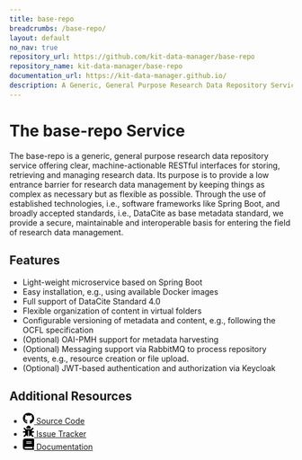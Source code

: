 ```yaml
---
title: base-repo
breadcrumbs: /base-repo/
layout: default
no_nav: true
repository_url: https://github.com/kit-data-manager/base-repo
repository_name: kit-data-manager/base-repo
documentation_url: https://kit-data-manager.github.io/
description: A Generic, General Purpose Research Data Repository Service.
---
```


# The base-repo Service

The base-repo is a generic, general purpose research data repository service offering clear, machine-actionable RESTful interfaces for storing, retrieving and managing research data. Its purpose is to provide a low entrance barrier for research data management by keeping things as complex as necessary but as flexible as possible. Through the use of established technologies, i.e., software frameworks like Spring Boot, and broadly accepted standards, i.e., DataCite as base metadata standard, we provide a secure, maintainable and interoperable basis for entering the field of research data management.

## Features

* Light-weight microservice based on Spring Boot
* Easy installation, e.g., using available Docker images
* Full support of DataCite Standard 4.0
* Flexible organization of content in virtual folders
* Configurable versioning of metadata and content, e.g., following the OCFL specification
* (Optional) OAI-PMH support for metadata harvesting
* (Optional) Messaging support via RabbitMQ to process repository events, e.g., resource creation or file upload.
* (Optional) JWT-based authentication and authorization via Keycloak

## Additional Resources

<div>
     <ul>
	 <span><li><a href="{{ page.repository_url }}"><img src="assets/images/github-brands.svg" style="height:20px; width:20px"/> Source Code</a></li></span>
	 <span><li><a href="{{ page.repository_url }}/issues"><img src="assets/images/bug-solid.svg" style="height:20px; width:20px"/> Issue Tracker</a></li></span>
	 <span><li><a href="documentation/index.html"><img src="assets/images/book-solid.svg" style="height:20px; width:20px"/> Documentation</a></li></span>
	 </ul>
</div>


